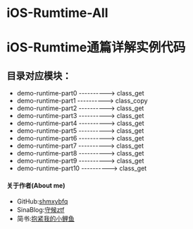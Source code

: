 # iOS-Rumtime-All
iOS-Rumtime通篇详解实例代码
===
## 目录对应模块：  
 > 
 * demo-runtime-part0 ----------> class_get 
 * demo-runtime-part1 ----------> class_copy
 * demo-runtime-part2 ----------> class_get
 * demo-runtime-part3 ----------> class_get
 * demo-runtime-part4 ----------> class_get
 * demo-runtime-part5 ----------> class_get
 * demo-runtime-part6 ----------> class_get
 * demo-runtime-part7 ----------> class_get
 * demo-runtime-part8 ----------> class_get
 * demo-runtime-part9 ----------> class_get
 * demo-runtime-part10 ----------> class_get
 
 


#### 关于作者(About me)
* GitHub:[shmxybfq](https://github.com/shmxybfq "shmxybfq's github")
* SinaBlog:[守候ztf](http://blog.sina.com.cn/u/3481024997 "shmxybfq's sinablog")
* 简书:[抱紧我的小鲤鱼](http://www.jianshu.com/u/8c1cc9143ec6)

